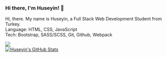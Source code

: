 
### Hi there, I'm Huseyin! 👋
Hi, there. My name is Huseyin, a Full Stack Web Development Student from Turkey. <br>
Language: HTML, CSS, JavaScript  <br>
Tech: Bootstrap, SASS/SCSS, Git, Github, Webpack 


<a href="https://github.com/huseyinbiyik">
  <img src="https://github-readme-stats.vercel.app/api/top-langs/?username=huseyinbiyik&layout=compact" />
</a>
<br>
<a href="https://github.com/huseyinbiyik">
  <img src="https://github-readme-stats.vercel.app/api?username=huseyinbiyik&show_icons=true" alt="Huseyin's GitHub Stats" />
</a>
